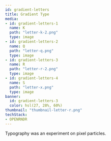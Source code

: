 ```yaml
---
id: gradient-letters
title: Gradient Type
media:
- id: gradient-letters-1
  name: K
  path: "letter-k-2.png"
  type: image
- id: gradient-letters-2
  name: Q
  path: "letter-q.png"
  type: image
- id: gradient-letters-3
  name: R
  path: "letter-r-2.png"
  type: image
- id: gradient-letters-4
  name: S
  path: "letter-x.png"
  type: image
banner:
  id: gradient-letters-3
  color: hsl(27, 28%, 60%)
thumbnail: "thumbnail-letter-r.png"
techStack:
- OPENRNDR
---
```


Typography was an experiment on pixel particles.
